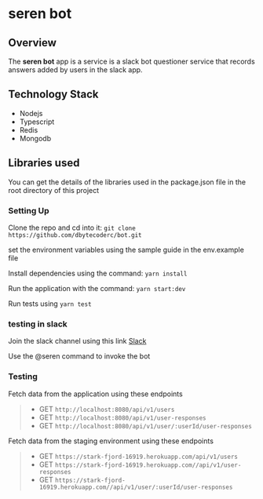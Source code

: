 # seren bot

## Overview

The **seren bot** app is a service is a slack bot questioner service that records answers added by users in the slack app.

## Technology Stack

- Nodejs
- Typescript
- Redis
- Mongodb

## Libraries used

You can get the details of the libraries used in the package.json file in the root directory of this project

### Setting Up

Clone the repo and cd into it: `git clone https://github.com/dbytecoderc/bot.git`

set the environment variables using the sample guide in the env.example file

Install dependencies using the command: `yarn install`

Run the application with the command: `yarn start:dev`

Run tests using `yarn test`


### testing in slack
Join the slack channel using this link [Slack](https://join.slack.com/t/seren-global/shared_invite/zt-n9pg8z41-VSK~j01os0vD1S11JqdlAg)

Use the @seren command to invoke the bot

### Testing

Fetch data from the application using these endpoints

> - GET `http://localhost:8080/api/v1/users`
> - GET `http://localhost:8080/api/v1/user-responses`
> - GET `http://localhost:8080/api/v1/user/:userId/user-responses`

Fetch data from the staging environment using these endpoints

> - GET `https://stark-fjord-16919.herokuapp.com/api/v1/users`
> - GET `https://stark-fjord-16919.herokuapp.com//api/v1/user-responses`
> - GET `https://stark-fjord-16919.herokuapp.com//api/v1/user/:userId/user-responses`
